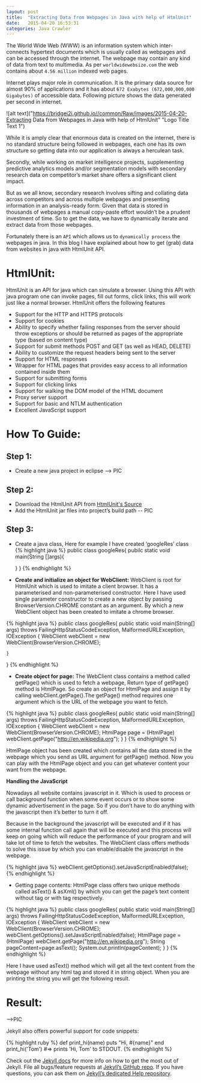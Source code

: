 ```yaml
---
layout: post
title:  "Extracting Data from Webpages in Java with help of HtmlUnit"
date:   2015-04-20 16:53:31
categories: Java Crawler
---
```

The World Wide Web (WWW) is an information system which inter-connects hypertext documents which is usually called as webpages and can be accessed through the internet. The webpage may contain any kind of data from text to multimedia. As per `worldwidewebsize.com` the web contains about `4.56 million` indexed web pages.

Internet plays major role in communication. It is the primary data source for almost 90% of applications and it has about `672 Exabytes (672,000,000,000 Gigabytes)` of accessible data. Following picture shows the data generated per second in internet.

![alt text]("https://bridgei2i.github.io//common/Raw/images/2015-04-20-Extracting Data from Webpages in Java with help of HtmlUnit" "Logo Title Text 1")

While it is amply clear that enormous data is created on the internet, there is no standard structure being followed in webpages, each one has its own structure so getting data into our application is always a herculean task.

Secondly, while working on market intelligence projects, supplementing predictive analytics models and/or segmentation models with secondary research data on competitor’s market share offers a significant client impact.

But as we all know, secondary research involves sifting and collating data across competitors and across multiple webpages and presenting information in an analysis-ready form. Given that data is stored in thousands of webpages a manual copy-paste effort wouldn’t be a prudent investment of time. So to get the data, we have to dynamically iterate and extract data from those webpages.

Fortunately there is an `API` which allows us to `dynamically process` the webpages in java. In this blog I have explained about how to get (grab) data from websites in java with HtmlUnit API.

# HtmlUnit:
HtmlUnit is an API for java which can simulate a browser. Using this API with java program one can invoke pages, fill out forms, click links, this will work just like a normal browser. HtmlUnit offers the following features

* Support for the HTTP and HTTPS protocols
* Support for cookies
* Ability to specify whether failing responses from the server should throw exceptions or should be returned as pages of the appropriate type (based on content type)
* Support for submit methods POST and GET (as well as HEAD, DELETE)
* Ability to customize the request headers being sent to the server
* Support for HTML responses
* Wrapper for HTML pages that provides easy access to all information contained inside them
* Support for submitting forms
* Support for clicking links
* Support for walking the DOM model of the HTML document
* Proxy server support
* Support for basic and NTLM authentication
* Excellent JavaScript support

# __How To Guide:__

## Step 1:
* Create a new java project in eclipse
--> PIC

## Step 2:
* Download the HtmlUnit API from [HtmlUnit's Source](https://sourceforge.net/projects/htmlunit/files/htmlunit)  
* Add the HtmlUnit jar files into project’s build path
-- PIC

## Step 3:
* Create a java class, Here for example I have created ‘googleRes’ class
{% highlight java %}
public class googleRes{
	pubilc static void main(String []args){
	
	}
}
{% endhighlight %}

* __Create and initialize an object for WebClient:__ WebClient is root for HtmlUnit which is used to imitate a client browser. It has a parameterised and non-parameterised constructor. Here I have used single parameter constructor to create a new object by passing BrowserVersion.CHROME constant as an argument. By which a new WebClient object has been created to imitate a chrome browser.

{% highlight java %}
public class googleRes{
	public static void main(String[] args) throws FailingHttpStatusCodeException, MalformedURLException, IOException {
		WebClient webClient = new WebClient(BrowserVersion.CHROME);
		
	}
}
{% endhighlight %}

* __Create object for page:__ The WebClient class contains a method called getPage() which is used to fetch a webpage, Return type of getPage() method is HtmlPage. So create an object for HtmlPage and assign it by calling webClient.getPage().The getPage() method requires one argument which is the URL of the webpage you want to fetch.

{% highlight java %}
public class googleRes{
	public static void main(String[] args) throws FailingHttpStatusCodeException, MalformedURLException, IOException {
		WebClient webClient = new WebClient(BrowserVersion.CHROME);
		HtmlPage page = (HtmlPage) webClient.getPage("http://en.wikipedia.org");
	}
}
{% endhighlight %}

HtmlPage object has been created which contains all the data stored in the webpage which you send as URL argument for getPage() method. Now you can play with the HtmlPage object and you can get whatever content your want from the webpage.

__Handling the JavaScript__

Nowadays all website contains javascript in it. Which is used to process or call background function when some event occurs or to show some dynamic advertisement in the page. So if you don’t have to do anything with the javascript then it’s better to turn it off.

Because in the background the javascript will be executed and if it has some internal function call again that will be executed and this process will keep on going which will reduce the performance of your program and will take lot of time to fetch the websites. The WebClient class offers methods to solve this issue by which you can enable/disable the javascript in the webpage.

{% highlight java %}
	webClient.getOptions().setJavaScriptEnabled(false);
{% endhighlight %}

* Getting page contents: HtmlPage class offers two unique methods called asText() & asXml() by which you can get the page’s text content without tag or with tag respectively.

{% highlight java %}
public class googleRes{
	public static void main(String[] args) throws FailingHttpStatusCodeException, MalformedURLException, IOException {
		WebClient webClient = new WebClient(BrowserVersion.CHROME);
		webClient.getOptions().setJavaScriptEnabled(false);
		HtmlPage page = (HtmlPage) webClient.getPage("http://en.wikipedia.org");
		String pageContent=page.asText();
		System.out.println(pageContent);
	}
}
{% endhighlight %}

Here I have used asText() method which will get all the text content from the webpage without any html tag and stored it in string object. When you are printing the string you will get the following result.

# Result:

-->PIC

Jekyll also offers powerful support for code snippets:

{% highlight ruby %}
def print_hi(name)
  puts "Hi, #{name}"
end
print_hi('Tom')
#=> prints 'Hi, Tom' to STDOUT.
{% endhighlight %}

Check out the [Jekyll docs][jekyll] for more info on how to get the most out of Jekyll. File all bugs/feature requests at [Jekyll’s GitHub repo][jekyll-gh]. If you have questions, you can ask them on [Jekyll’s dedicated Help repository][jekyll-help].

[jekyll]:      http://jekyllrb.com
[jekyll-gh]:   https://github.com/jekyll/jekyll
[jekyll-help]: https://github.com/jekyll/jekyll-help
